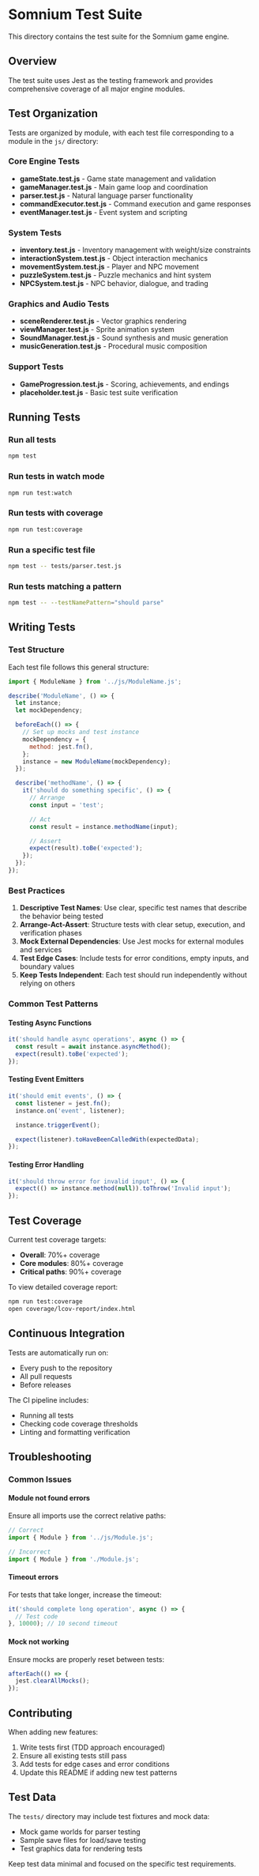 # Somnium Test Suite

This directory contains the test suite for the Somnium game engine.

## Overview

The test suite uses Jest as the testing framework and provides comprehensive coverage of all major engine modules.

## Test Organization

Tests are organized by module, with each test file corresponding to a module in the `js/` directory:

### Core Engine Tests

- **gameState.test.js** - Game state management and validation
- **gameManager.test.js** - Main game loop and coordination
- **parser.test.js** - Natural language parser functionality
- **commandExecutor.test.js** - Command execution and game responses
- **eventManager.test.js** - Event system and scripting

### System Tests

- **inventory.test.js** - Inventory management with weight/size constraints
- **interactionSystem.test.js** - Object interaction mechanics
- **movementSystem.test.js** - Player and NPC movement
- **puzzleSystem.test.js** - Puzzle mechanics and hint system
- **NPCSystem.test.js** - NPC behavior, dialogue, and trading

### Graphics and Audio Tests

- **sceneRenderer.test.js** - Vector graphics rendering
- **viewManager.test.js** - Sprite animation system
- **SoundManager.test.js** - Sound synthesis and music generation
- **musicGeneration.test.js** - Procedural music composition

### Support Tests

- **GameProgression.test.js** - Scoring, achievements, and endings
- **placeholder.test.js** - Basic test suite verification

## Running Tests

### Run all tests

```bash
npm test
```

### Run tests in watch mode

```bash
npm run test:watch
```

### Run tests with coverage

```bash
npm run test:coverage
```

### Run a specific test file

```bash
npm test -- tests/parser.test.js
```

### Run tests matching a pattern

```bash
npm test -- --testNamePattern="should parse"
```

## Writing Tests

### Test Structure

Each test file follows this general structure:

```javascript
import { ModuleName } from '../js/ModuleName.js';

describe('ModuleName', () => {
  let instance;
  let mockDependency;

  beforeEach(() => {
    // Set up mocks and test instance
    mockDependency = {
      method: jest.fn(),
    };
    instance = new ModuleName(mockDependency);
  });

  describe('methodName', () => {
    it('should do something specific', () => {
      // Arrange
      const input = 'test';

      // Act
      const result = instance.methodName(input);

      // Assert
      expect(result).toBe('expected');
    });
  });
});
```

### Best Practices

1. **Descriptive Test Names**: Use clear, specific test names that describe the behavior being tested
2. **Arrange-Act-Assert**: Structure tests with clear setup, execution, and verification phases
3. **Mock External Dependencies**: Use Jest mocks for external modules and services
4. **Test Edge Cases**: Include tests for error conditions, empty inputs, and boundary values
5. **Keep Tests Independent**: Each test should run independently without relying on others

### Common Test Patterns

#### Testing Async Functions

```javascript
it('should handle async operations', async () => {
  const result = await instance.asyncMethod();
  expect(result).toBe('expected');
});
```

#### Testing Event Emitters

```javascript
it('should emit events', () => {
  const listener = jest.fn();
  instance.on('event', listener);

  instance.triggerEvent();

  expect(listener).toHaveBeenCalledWith(expectedData);
});
```

#### Testing Error Handling

```javascript
it('should throw error for invalid input', () => {
  expect(() => instance.method(null)).toThrow('Invalid input');
});
```

## Test Coverage

Current test coverage targets:

- **Overall**: 70%+ coverage
- **Core modules**: 80%+ coverage
- **Critical paths**: 90%+ coverage

To view detailed coverage report:

```bash
npm run test:coverage
open coverage/lcov-report/index.html
```

## Continuous Integration

Tests are automatically run on:

- Every push to the repository
- All pull requests
- Before releases

The CI pipeline includes:

- Running all tests
- Checking code coverage thresholds
- Linting and formatting verification

## Troubleshooting

### Common Issues

#### Module not found errors

Ensure all imports use the correct relative paths:

```javascript
// Correct
import { Module } from '../js/Module.js';

// Incorrect
import { Module } from './Module.js';
```

#### Timeout errors

For tests that take longer, increase the timeout:

```javascript
it('should complete long operation', async () => {
  // Test code
}, 10000); // 10 second timeout
```

#### Mock not working

Ensure mocks are properly reset between tests:

```javascript
afterEach(() => {
  jest.clearAllMocks();
});
```

## Contributing

When adding new features:

1. Write tests first (TDD approach encouraged)
2. Ensure all existing tests still pass
3. Add tests for edge cases and error conditions
4. Update this README if adding new test patterns

## Test Data

The `tests/` directory may include test fixtures and mock data:

- Mock game worlds for parser testing
- Sample save files for load/save testing
- Test graphics data for rendering tests

Keep test data minimal and focused on the specific test requirements.
